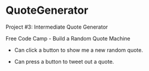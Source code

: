 # QuoteGenerator
 Project #3: Intermediate Quote Generator
 
 Free Code Camp - Build a Random Quote Machine
 
- Can click a button to show me a new random quote.

- Can press a button to tweet out a quote.
 
